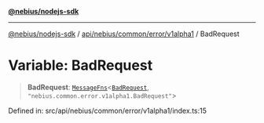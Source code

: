 [**@nebius/nodejs-sdk**](../../../../../../README.md)

***

[@nebius/nodejs-sdk](../../../../../../README.md) / [api/nebius/common/error/v1alpha1](../README.md) / BadRequest

# Variable: BadRequest

> **BadRequest**: [`MessageFns`](../../../../../../runtime/protos/core/interfaces/MessageFns.md)\<[`BadRequest`](../interfaces/BadRequest.md), `"nebius.common.error.v1alpha1.BadRequest"`\>

Defined in: src/api/nebius/common/error/v1alpha1/index.ts:15
